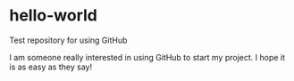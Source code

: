 # hello-world
Test repository for using GitHub

I am someone really interested in using GitHub to start my project. I hope it is as easy as they say!
